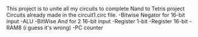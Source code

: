 This project is to unite all my circuits to complete Nand to Tetris project
Circuits already made in the circuit1.circ file.
  -Bitwise Negator for 16-bit input
  -ALU
  -BitWise And for 2 16-bit input
  -Register 1-bit
  -Register 16-bit 
  -RAM8 (i guess it's wrong)
  -PC counter

